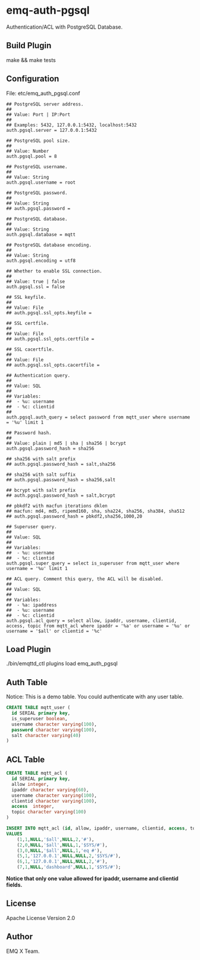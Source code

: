 
emq-auth-pgsql
==============

Authentication/ACL with PostgreSQL Database.

Build Plugin
------------

make && make tests

Configuration
-------------

File: etc/emq_auth_pgsql.conf

```
## PostgreSQL server address.
##
## Value: Port | IP:Port
##
## Examples: 5432, 127.0.0.1:5432, localhost:5432
auth.pgsql.server = 127.0.0.1:5432

## PostgreSQL pool size.
##
## Value: Number
auth.pgsql.pool = 8

## PostgreSQL username.
##
## Value: String
auth.pgsql.username = root

## PostgreSQL password.
##
## Value: String
## auth.pgsql.password =

## PostgreSQL database.
##
## Value: String
auth.pgsql.database = mqtt

## PostgreSQL database encoding.
##
## Value: String
auth.pgsql.encoding = utf8

## Whether to enable SSL connection.
##
## Value: true | false
auth.pgsql.ssl = false

## SSL keyfile.
##
## Value: File
## auth.pgsql.ssl_opts.keyfile =

## SSL certfile.
##
## Value: File
## auth.pgsql.ssl_opts.certfile =

## SSL cacertfile.
##
## Value: File
## auth.pgsql.ssl_opts.cacertfile =

## Authentication query.
##
## Value: SQL
##
## Variables:
##  - %u: username
##  - %c: clientid
##
auth.pgsql.auth_query = select password from mqtt_user where username = '%u' limit 1

## Password hash.
##
## Value: plain | md5 | sha | sha256 | bcrypt
auth.pgsql.password_hash = sha256

## sha256 with salt prefix
## auth.pgsql.password_hash = salt,sha256

## sha256 with salt suffix
## auth.pgsql.password_hash = sha256,salt

## bcrypt with salt prefix
## auth.pgsql.password_hash = salt,bcrypt

## pbkdf2 with macfun iterations dklen
## macfun: md4, md5, ripemd160, sha, sha224, sha256, sha384, sha512
## auth.pgsql.password_hash = pbkdf2,sha256,1000,20

## Superuser query.
##
## Value: SQL
##
## Variables:
##  - %u: username
##  - %c: clientid
auth.pgsql.super_query = select is_superuser from mqtt_user where username = '%u' limit 1

## ACL query. Comment this query, the ACL will be disabled.
##
## Value: SQL
##
## Variables:
##  - %a: ipaddress
##  - %u: username
##  - %c: clientid
auth.pgsql.acl_query = select allow, ipaddr, username, clientid, access, topic from mqtt_acl where ipaddr = '%a' or username = '%u' or username = '$all' or clientid = '%c'
```

Load Plugin
-----------

./bin/emqttd_ctl plugins load emq_auth_pgsql

Auth Table
----------

Notice: This is a demo table. You could authenticate with any user table.

```sql
CREATE TABLE mqtt_user (
  id SERIAL primary key,
  is_superuser boolean,
  username character varying(100),
  password character varying(100),
  salt character varying(40)
) 
```

ACL Table
---------

```sql
CREATE TABLE mqtt_acl (
  id SERIAL primary key,
  allow integer,
  ipaddr character varying(60),
  username character varying(100),
  clientid character varying(100),
  access  integer,
  topic character varying(100)
) 

INSERT INTO mqtt_acl (id, allow, ipaddr, username, clientid, access, topic)
VALUES
	(1,1,NULL,'$all',NULL,2,'#'),
	(2,0,NULL,'$all',NULL,1,'$SYS/#'),
	(3,0,NULL,'$all',NULL,1,'eq #'),
	(5,1,'127.0.0.1',NULL,NULL,2,'$SYS/#'),
	(6,1,'127.0.0.1',NULL,NULL,2,'#'),
	(7,1,NULL,'dashboard',NULL,1,'$SYS/#');
```

**Notice that only one value allowed for ipaddr, username and clientid fields.**

License
-------

Apache License Version 2.0

Author
------

EMQ X Team.

